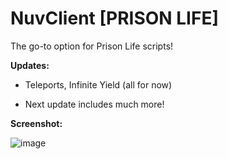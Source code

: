 # NuvClient [PRISON LIFE]

The go-to option for Prison Life scripts!

**Updates:**

- Teleports, Infinite Yield (all for now)

- Next update includes much more!

**Screenshot:**

![image](https://github.com/user-attachments/assets/0b0b1887-7093-48e1-a6e9-9da232f2f807)
